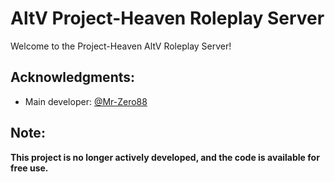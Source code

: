 
# AltV Project-Heaven Roleplay Server

Welcome to the Project-Heaven AltV Roleplay Server!


## Acknowledgments:

- Main developer: [@Mr-Zero88](https://github.com/Mr-Zero88)


## Note:
**This project is no longer actively developed, and the code is available for free use.**
